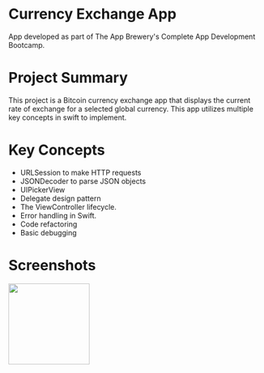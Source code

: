 # Currency Exchange App
App developed as part of The App Brewery's Complete App Development Bootcamp.

# Project Summary
This project is a Bitcoin currency exchange app that displays the current rate of exchange for a selected global currency. This app utilizes multiple key concepts in swift to implement.

# Key Concepts
- URLSession to make HTTP requests
- JSONDecoder to parse JSON objects
- UIPickerView
- Delegate design pattern
- The ViewController lifecycle.
- Error handling in Swift.
- Code refactoring
- Basic debugging

# Screenshots
<p float="left">
  <img src="https://github.com/user-attachments/assets/91177979-cdf9-4433-ac6d-6b75c501b52b" width="160" /> 
</p>
